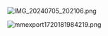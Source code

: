 ![IMG_20240705_202106.png](https://github.com/521tnt/wedxs.github.io/assets/107982299/0b8503a2-2521-4b7d-a633-4b1d5f43e06b)

![mmexport1720181984219.png](https://github.com/521tnt/wedxs.github.io/assets/107982299/267f6698-3869-4720-928d-37fd4a8cf602)


